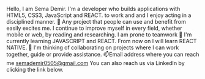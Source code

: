 Hello, I am Sema Demir. I'm a developer who builds applications with HTML5, CSS3, JavaScript and REACT.
to work and
and I enjoy acting in a disciplined manner.
👀 Any project that people can use and benefit from easily excites me. I continue to improve myself in every field, whether mobile or web, by reading and researching.
I am prone to teamwork
🌱 I'm currently learning JAVASCRIPT and REACT. From now on I will learn REACT NATIVE.
💞️ I'm thinking of collaborating on projects where I can work together, guide or provide assistance.
📫Email address where you can reach me
semademir0505@gmail.com
You can also reach us via LinkedIn by clicking the link below.

